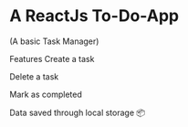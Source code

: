 # A ReactJs To-Do-App
  (A basic Task Manager)

Features
  Create a task
  
  Delete a task
  
  Mark as completed
  
  Data saved through local storage 📦 
